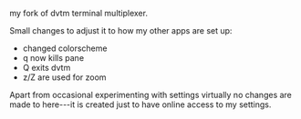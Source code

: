 my fork of dvtm terminal multiplexer.

Small changes to adjust it to how my other apps are set up:

  - changed colorscheme
  - q now kills pane
  - Q exits dvtm
  - z/Z are used for zoom


Apart from occasional experimenting with settings virtually no changes
are made to here---it is created just to have online access to my settings.
